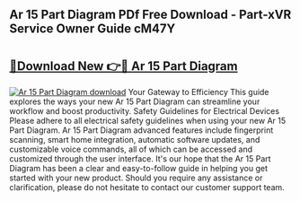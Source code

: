 ## Ar 15 Part Diagram PDf Free Download - Part-xVR Service Owner Guide cM47Y

# <h2><a href="http://dfr63y.blite.top/?on=Ar+15+Part+Diagram">🔗Download New 👉🔴 Ar 15 Part Diagram</a></h2>

[![Ar 15 Part Diagram download](https://i.imgur.com/lujVjoI.png)](http://dfr63y.blite.top/?on=Ar+15+Part+Diagram)
Your Gateway to Efficiency This guide explores the ways your new Ar 15 Part Diagram can streamline your workflow and boost productivity. Safety Guidelines for Electrical Devices Please adhere to all electrical safety guidelines when using your new Ar 15 Part Diagram. Ar 15 Part Diagram advanced features include fingerprint scanning, smart home integration, automatic software updates, and customizable voice commands, all of which can be accessed and customized through the user interface. It's our hope that the Ar 15 Part Diagram has been a clear and easy-to-follow guide in helping you get started with your new product. Should you require any assistance or clarification, please do not hesitate to contact our customer support team.
